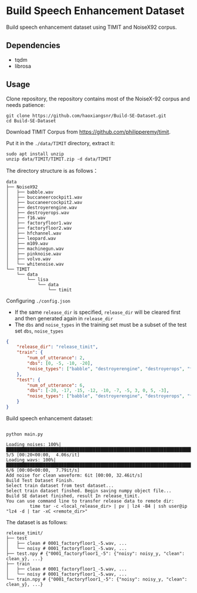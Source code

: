 # Build Speech Enhancement Dataset

Build speech enhancement dataset using TIMIT and NoiseX92 corpus.

## Dependencies 

- tqdm
- librosa

## Usage

Clone repository, the repository contains most of the NoiseX-92 corpus and needs patience:

```shell
git clone https://github.com/haoxiangsnr/Build-SE-Dataset.git 
cd Build-SE-Dataset
```

Download TIMIT Corpus from https://github.com/philipperemy/timit.

Put it in the `./data/TIMIT` directory, extract it:

```shell
sudo apt install unzip
unzip data/TIMIT/TIMIT.zip -d data/TIMIT
```

The directory structure is as follows：

```shell
data
├── NoiseX92
│   ├── babble.wav
│   ├── buccaneercockpit1.wav
│   ├── buccaneercockpit2.wav
│   ├── destroyerengine.wav
│   ├── destroyerops.wav
│   ├── f16.wav
│   ├── factoryfloor1.wav
│   ├── factoryfloor2.wav
│   ├── hfchannel.wav
│   ├── leopard.wav
│   ├── m109.wav
│   ├── machinegun.wav
│   ├── pinknoise.wav
│   ├── volvo.wav
│   └── whitenoise.wav
└── TIMIT
    └── data
        └── lisa
            └── data
                └── timit
```

Configuring `./config.json`

- If the same `release_dir` is specified, `release_dir` will be cleared first and then generated again in `release_dir`
- The `dbs` and `noise_types` in the training set must be a subset of the test set `dbs`, `noise_types`

```json
{
    "release_dir": "release_timit",
    "train": {
        "num_of_utterance": 2,
        "dbs": [0, -5, -10, -20],
        "noise_types": ["babble", "destroyerengine", "destroyerops", "factoryfloor1"]
    },
    "test": {
        "num_of_utterance": 6,
        "dbs": [-20, -17, -15, -12, -10, -7, -5, 3, 0, 5, -3],
        "noise_types": ["babble", "destroyerengine", "destroyerops", "factoryfloor1", "factoryfloor2"]
    }
}
```


Build speech enhancement dataset:

```shell

python main.py

Loading noises: 100%|███████████████████████████████████████████████████████████████████████████████████████████████████████████████████████████████████████████████████████████████| 5/5 [00:20<00:00,  4.06s/it]
Loading wavs: 100%|█████████████████████████████████████████████████████████████████████████████████████████████████████████████████████████████████████████████████████████████████| 6/6 [00:00<00:00,  7.79it/s]
Add noise for clean waveform: 6it [00:00, 32.46it/s]
Build Test Dataset Finish.
Select train dataset from test dataset...
Select train dataset finshed. Begin saving numpy object file...
Build SE dataset finished, result In release_timit.
You can use command line to transfer release data to remote dir: 
         time tar -c <local_release_dir> | pv | lz4 -B4 | ssh user@ip "lz4 -d | tar -xC <remote_dir>"
```

The dataset is as follows:

```shell
release_timit/
├── test
│   ├── clean # 0001_factoryfloor1_-5.wav, ...
│   └── noisy # 0001_factoryfloor1_-5.wav, ...
├── test.npy # {"0001_factoryfloor1_-5": {"noisy": noisy_y, "clean": clean_y}, ...}
├── train
│   ├── clean # 0001_factoryfloor1_-5.wav, ...
│   └── noisy # 0001_factoryfloor1_-5.wav, ...
└── train.npy # {"0001_factoryfloor1_-5": {"noisy": noisy_y, "clean": clean_y}, ...}
```
